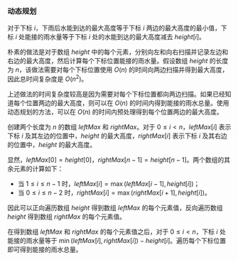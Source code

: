 ### 动态规划

对于下标 $i$，下雨后水能到达的最大高度等于下标 $i$ 两边的最大高度的最小值，下标 $i$ 处能接的雨水量等于下标 $i$ 处的水能到达的最大高度减去 $height[i]$。

朴素的做法是对于数组 $height$ 中的每个元素，分别向左和向右扫描并记录左边和右边的最大高度，然后计算每个下标位置能接的雨水量。假设数组 $height$ 的长度为 $n$，该做法需要对每个下标位置使用 $O(n)$ 的时间向两边扫描并得到最大高度，因此总时间复杂度是 $O(n^2)$。

上述做法的时间复杂度较高是因为需要对每个下标位置都向两边扫描。如果已经知道每个位置两边的最大高度，则可以在 $O(n)$ 的时间内得到能接的雨水总量。使用动态规划的方法，可以在 $O(n)$ 的时间内预处理得到每个位置两边的最大高度。

创建两个长度为 $n$ 的数组 $leftMax$ 和 $rightMax$。对于 $0 \le i < n$，$leftMax[i]$ 表示下标 $i$ 及其左边的位置中，$height$ 的最大高度，$rightMax[i]$ 表示下标 $i$ 及其右边的位置中，$height$ 的最大高度。

显然，$leftMax[0] = height[0]$，$rightMax[n - 1] = height[n - 1]$。两个数组的其余元素的计算如下：

- 当 $1 \le i \le n - 1$ 时，$leftMax[i] = \max(leftMax[i - 1], height[i])$；
- 当 $0 \le i \le n - 2$ 时，$rightMax[i] = \max(rightMax[i + 1], height[i])$。

因此可以正向遍历数组 $height$ 得到数组 $leftMax$ 的每个元素值，反向遍历数组 $height$ 得到数组 $rightMax$ 的每个元素值。

在得到数组 $leftMax$ 和 $rightMax$ 的每个元素值之后，对于 $0 \le i < n$，下标 $i$ 处能接的雨水量等于 $\min(leftMax[i], rightMax[i]) - height[i]$。遍历每个下标位置即可得到能接的雨水总量。
